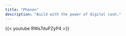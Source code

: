 ```yaml
---
title: "Phonon"
description: "Build with the power of digital cash."
---
```


{{< youtube RWs7duPZyP4 >}}